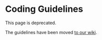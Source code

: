 # Coding Guidelines

This page is deprecated.

The guidelines have been moved [to our wiki](https://github.com/SwissDataScienceCenter/renku-ui/wiki/Develop#coding-rules-).
